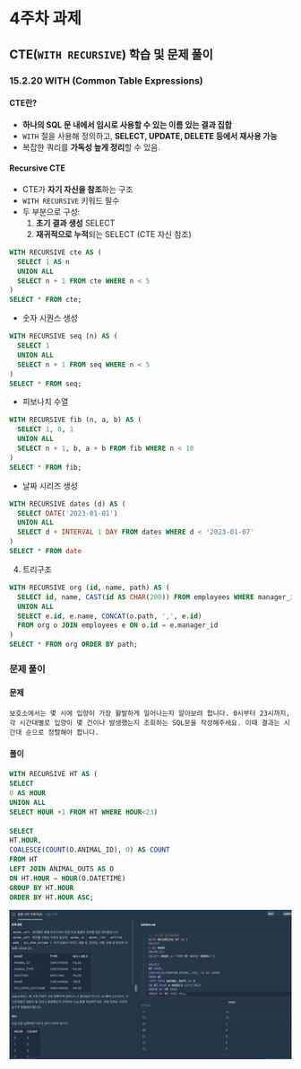 # 4주차 과제
## CTE(`WITH RECURSIVE`) 학습 및 문제 풀이
### 15.2.20 WITH (Common Table Expressions)
#### CTE란?
- **하나의 SQL 문 내에서 임시로 사용할 수 있는 이름 있는 결과 집합**
- `WITH` 절을 사용해 정의하고, **SELECT, UPDATE, DELETE 등에서 재사용 가능**
- 복잡한 쿼리를 **가독성 높게 정리**할 수 있음.

#### Recursive CTE
- CTE가 **자기 자신을 참조**하는 구조
- `WITH RECURSIVE` 키워드 필수
- 두 부분으로 구성:
  1. **초기 결과 생성** SELECT
  2. **재귀적으로 누적**되는 SELECT (CTE 자신 참조)

  
```sql
WITH RECURSIVE cte AS (
  SELECT 1 AS n
  UNION ALL
  SELECT n + 1 FROM cte WHERE n < 5
)
SELECT * FROM cte;
```

- 숫자 시퀀스 생성
```sql
WITH RECURSIVE seq (n) AS (
  SELECT 1
  UNION ALL
  SELECT n + 1 FROM seq WHERE n < 5
)
SELECT * FROM seq;
```

- 피보나치 수열
```sql
WITH RECURSIVE fib (n, a, b) AS (
  SELECT 1, 0, 1
  UNION ALL
  SELECT n + 1, b, a + b FROM fib WHERE n < 10
)
SELECT * FROM fib;
```

- 날짜 시리즈 생성
```sql
WITH RECURSIVE dates (d) AS (
  SELECT DATE('2023-01-01')
  UNION ALL
  SELECT d + INTERVAL 1 DAY FROM dates WHERE d < '2023-01-07'
)
SELECT * FROM date
```

4. 트리구조
```sql
WITH RECURSIVE org (id, name, path) AS (
  SELECT id, name, CAST(id AS CHAR(200)) FROM employees WHERE manager_id IS NULL
  UNION ALL
  SELECT e.id, e.name, CONCAT(o.path, ',', e.id)
  FROM org o JOIN employees e ON o.id = e.manager_id
)
SELECT * FROM org ORDER BY path;
```

### 문제 풀이
#### 문제
```
보호소에서는 몇 시에 입양이 가장 활발하게 일어나는지 알아보려 합니다. 0시부터 23시까지, 각 시간대별로 입양이 몇 건이나 발생했는지 조회하는 SQL문을 작성해주세요. 이때 결과는 시간대 순으로 정렬해야 합니다.
```
#### 풀이
```sql
WITH RECURSIVE HT AS (
SELECT 
0 AS HOUR
UNION ALL
SELECT HOUR +1 FROM HT WHERE HOUR<23)

SELECT
HT.HOUR,
COALESCE(COUNT(O.ANIMAL_ID), 0) AS COUNT
FROM HT
LEFT JOIN ANIMAL_OUTS AS O
ON HT.HOUR = HOUR(O.DATETIME)
GROUP BY HT.HOUR
ORDER BY HT.HOUR ASC;
```

![alt text](<../25-1 img/25-1 SQL img/5주차.md/1.png>)